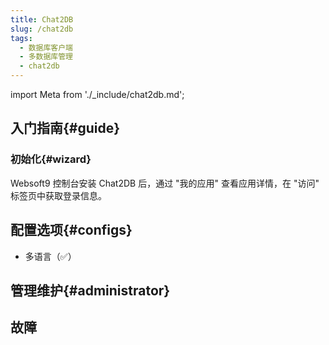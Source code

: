 ```yaml
---
title: Chat2DB
slug: /chat2db
tags:
  - 数据库客户端
  - 多数据库管理
  - chat2db
---
```


import Meta from './_include/chat2db.md';

<Meta name="meta" />

## 入门指南{#guide}

### 初始化{#wizard}

Websoft9 控制台安装 Chat2DB 后，通过 "我的应用" 查看应用详情，在 "访问" 标签页中获取登录信息。  


## 配置选项{#configs}

- 多语言（✅）

## 管理维护{#administrator}


## 故障
